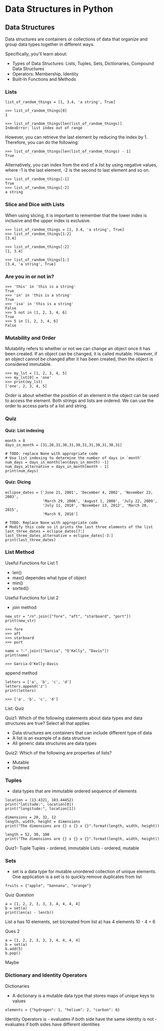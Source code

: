 # Data Structures in Python

## Data Structures 

Data structures are containers or collections of data that organize and group data types together in different ways.

Specifically, you'll learn about:

- Types of Data Structures: Lists, Tuples, Sets, Dictionaries, Compound Data Structures
- Operators: Membership, Identity
- Built-In Functions and Methods


### Lists
```
list_of_random_things = [1, 3.4, 'a string', True]

>>> list_of_random_things[0]
1

>>> list_of_random_things[len(list_of_random_things)] 
IndexError: list index out of range
```

However, you can retrieve the last element by reducing the index by 1. Therefore, you can do the following:
```
>>> list_of_random_things[len(list_of_random_things) - 1] 
True
```

Alternatively, you can index from the end of a list by using negative values, where -1 is the last element, -2 is the second to last element and so on.
```
>>> list_of_random_things[-1] 
True
>>> list_of_random_things[-2] 
a string
```


### Slice and Dice with Lists
When using slicing, it is important to remember that the lower index is inclusive and the upper index is exclusive.
```
>>> list_of_random_things = [1, 3.4, 'a string', True]
>>> list_of_random_things[1:2]
[3.4]
```
```
>>> list_of_random_things[:2]
[1, 3.4]
```

```
>>> list_of_random_things[1:]
[3.4, 'a string', True]
```

### Are you in or not in? 
```
>>> 'this' in 'this is a string'
True
>>> 'in' in 'this is a string'
True
>>> 'isa' in 'this is a string'
False
>>> 5 not in [1, 2, 3, 4, 6]
True
>>> 5 in [1, 2, 3, 4, 6]
False
```

### Mutability and Order

Mutability refers to whether or not we can change an object once it has been created. If an object can be changed, it is called mutable. However, if an object cannot be changed after it has been created, then the object is considered immutable.

```
>>> my_lst = [1, 2, 3, 4, 5]
>>> my_lst[0] = 'one'
>>> print(my_lst)
['one', 2, 3, 4, 5]
```

Order is about whether the position of an element in the object can be used to access the element. Both strings and lists are ordered. We can use the order to access parts of a list and string.

### Quiz
#### Quiz: List indexing
```
month = 8
days_in_month = [31,28,31,30,31,30,31,31,30,31,30,31]

# TODO: replace None with appropriate code
# Use list indexing to determine the number of days in `month`
num_days = days_in_month[len(days_in_month) -1]
num_days_alternative = days_in_month[month - 1]
print(num_days)
```

#### Quiz: Dicing
```
eclipse_dates = ['June 21, 2001', 'December 4, 2002', 'November 23, 2003',
                 'March 29, 2006', 'August 1, 2008', 'July 22, 2009',
                 'July 11, 2010', 'November 13, 2012', 'March 20, 2015',
                 'March 9, 2016']          
                 
# TODO: Replace None with appropriate code
# Modify this code so it prints the last three elements of the list
last_three_dates = eclipse_dates[7:]
last_three_dates_alternative = eclipse_dates[-3:]
print(last_three_dates)
```

### List Method

Useful Functions for List 1
- len()
- max() dependes what type of object 
- min()
- sorted()

Useful Functions for List 2
- join method
```
new_str = "/n".join(["fore", "aft", "starboard", "port"])
print(new_str)

>>> fore
>>> aft
>>> starboard
>>> port

name = "-".join(["Garcia", "O'Kelly", "Davis"])
print(name)

>>> Garcia-O'Kelly-Davis
```

append method
```
letters = ['a', 'b', 'c', 'd']
letters.append('z')
print(letters)

>>> ['a', 'b', 'c', 'd']
```

List: Quiz

Quiz1: Which of the following statements about data types and data structures are true? Select all that applies
- Data structures are containers that can include different type of data
- A list is an example of a data structure
- All generic data structures are data types 

Quiz2: Which of the following are properties of lists?
- Mutable
- Ordered

### Tuples
- data types that are immutable ordered sequence of elements

```
location = (13.4321, 103.44452)
print("latitude:", location[0])
print("longitude:", location[1])
```

```
dimensions = 20, 32, 12
length, width, height = dimensions
print("The dimensions are {} x {} x {}".format(length, width, height))

length = 52, 30, 100
print("The dimensions are {} x {} x {}".format(length, width, height))

```

Quiz1- Tuple
Tuples - ordered, immutable 
Lists - ordered, mutable


### Sets 

- set is a data type for mutable unordered collection of unique elements. One application is a set is to quickly remove duplicates from list

```
fruits = {"apple", "bannana", "orange"}
```

Quiz Question
```
a = [1, 2, 2, 3, 3, 3, 4, 4, 4, 4]
b = set(a)
print(len(a) - len(b))
```

List a has 10 elements, set b(created from list a) has 4 elements 
10 - 4 = 6

Ques 2
```
a = [1, 2, 2, 3, 3, 3, 4, 4, 4, 4]
b = set(a)
b.add(5)
b.pop()
```
Maybe


### Dictionary and Identity Operators 

Dictionaries 
- A dictionary is a mutable data type that stores maps of unique keys to values

```
elements = {"hydrogen": 1, "helium": 2, "carbon": 6}
```

Identity Operators 
is - evaluates if both side have the same identity
is not - evaluates if both sides have different identities 
